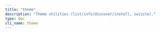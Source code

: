 ```yaml
---
title: "theme"
description: "Theme utilities (list/info/discover/install, swizzle)."
type: doc
cli_name: theme
---
```

